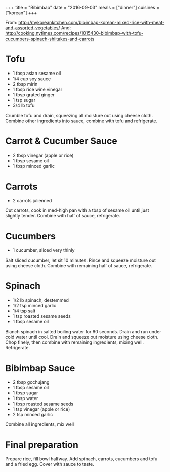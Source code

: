 +++
title = "Bibimbap"
date = "2016-09-03"
meals = ["dinner"]
cuisines = ["korean"]
+++


From: http://mykoreankitchen.com/bibimbap-korean-mixed-rice-with-meat-and-assorted-vegetables/
And: http://cooking.nytimes.com/recipes/1015430-bibimbap-with-tofu-cucumbers-spinach-shiitakes-and-carrots

# Tofu
* 1 tbsp asian sesame oil
* 1/4 cup soy sauce
* 2 tbsp mirin
* 1 tbsp rice wine vinegar
* 1 tbsp grated ginger
* 1 tsp sugar
* 3/4 lb tofu

Crumble tofu and drain, squeezing all moisture out using cheese cloth. Combine other ingredients into sauce, combine with tofu and refrigerate.

# Carrot & Cucumber Sauce
* 2 tbsp vinegar (apple or rice)
* 1 tbsp sesame oil
* 1 tbsp minced garlic

# Carrots
* 2 carrots julienned

Cut carrots, cook in med-high pan with a tbsp of sesame oil until just slightly tender. Combine with half of sauce, refrigerate.

# Cucumbers
* 1 cucumber, sliced very thinly

Salt sliced cucumber, let sit 10 minutes. Rince and squeeze moisture out using cheese cloth. Combine with remaining half of sauce, refrigerate.

# Spinach
* 1/2 lb spinach, destemmed
* 1/2 tsp minced garlic
* 1/4 tsp salt
* 1 tsp roasted sesame seeds
* 1 tbsp sesame oil

Blanch spinach in salted boiling water for 60 seconds. Drain and run under cold water until cool. Drain and squeeze out moisture using cheese cloth. Chop finely, then combine with remaining ingredients, mixing well. Refrigerate.

# Bibimbap Sauce
* 2 tbsp gochujang
* 1 tbsp sesame oil
* 1 tbsp sugar
* 1 tbsp water
* 1 tbsp roasted sesame seeds
* 1 tsp vinegar (apple or rice)
* 2 tsp minced garlic

Combine all ingredients, mix well

# Final preparation

Prepare rice, fill bowl halfway. Add spinach, carrots, cucumbers and tofu and a fried egg. Cover with sauce to taste.
